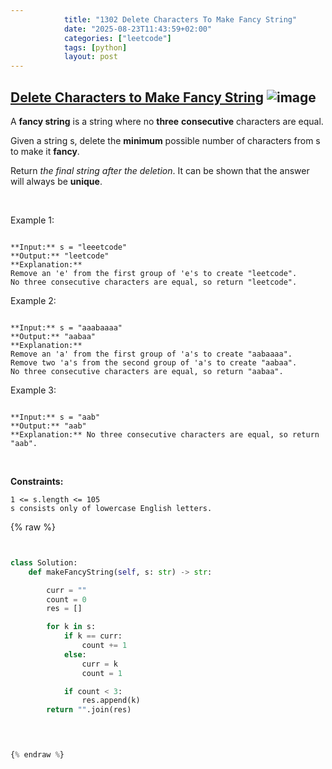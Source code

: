 ```yaml
---
            title: "1302 Delete Characters To Make Fancy String"
            date: "2025-08-23T11:43:59+02:00"
            categories: ["leetcode"]
            tags: [python]
            layout: post
---
```

            
## [Delete Characters to Make Fancy String](https://leetcode.com/problems/delete-characters-to-make-fancy-string) ![image](https://img.shields.io/badge/Difficulty-Easy-brightgreen)

A **fancy string** is a string where no **three** **consecutive** characters are equal.

Given a string s, delete the **minimum** possible number of characters from s to make it **fancy**.

Return *the final string after the deletion*. It can be shown that the answer will always be **unique**.

 

Example 1:

```

**Input:** s = "leeetcode"
**Output:** "leetcode"
**Explanation:**
Remove an 'e' from the first group of 'e's to create "leetcode".
No three consecutive characters are equal, so return "leetcode".

```

Example 2:

```

**Input:** s = "aaabaaaa"
**Output:** "aabaa"
**Explanation:**
Remove an 'a' from the first group of 'a's to create "aabaaaa".
Remove two 'a's from the second group of 'a's to create "aabaa".
No three consecutive characters are equal, so return "aabaa".

```

Example 3:

```

**Input:** s = "aab"
**Output:** "aab"
**Explanation:** No three consecutive characters are equal, so return "aab".

```

 

**Constraints:**

	1 <= s.length <= 105
	s consists only of lowercase English letters.

{% raw %}


```python


class Solution:
    def makeFancyString(self, s: str) -> str:

        curr = ""
        count = 0
        res = []

        for k in s:
            if k == curr:
                count += 1
            else:
                curr = k
                count = 1

            if count < 3:
                res.append(k)
        return "".join(res)

        


{% endraw %}
```
